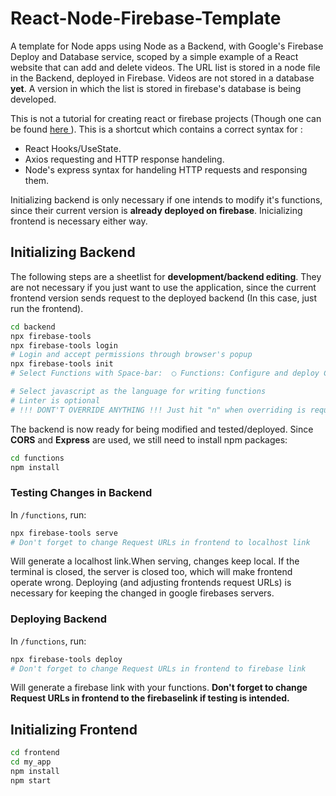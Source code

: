 # React-Node-Firebase-Template

A template for Node apps using Node as a Backend, with Google's Firebase Deploy and Database service, scoped by a simple example of a React website that can add and delete videos. The URL list is stored in a node file in the Backend, deployed in Firebase. Videos are not stored in a database **yet**. A version in which the list is stored in firebase's database is being developed. 

This is not a tutorial for creating react or firebase projects (Though one can be found <a href = "https://github.com/USPCodeLabSanca/dev-academy"> here </a>). This is a shortcut which contains a correct syntax for :

-  React Hooks/UseState. 
-  Axios requesting and HTTP response handeling. 
-  Node's express syntax for handeling HTTP requests and responsing them. 


Initializing backend is only necessary if one intends to modify it's functions, since their current version is **already deployed on firebase**. Inicializing frontend is necessary either way. 

## Initializing Backend
The following steps are a sheetlist for **development/backend editing**. They are not necessary if you just want to use the application, since the current frontend version sends request to the deployed backend (In this case, just run the frontend). 

```bash
cd backend 
npx firebase-tools
npx firebase-tools login
# Login and accept permissions through browser's popup 
npx firebase-tools init
# Select Functions with Space-bar:  ◯ Functions: Configure and deploy Cloud Functions

# Select javascript as the language for writing functions
# Linter is optional
# !!! DONT'T OVERRIDE ANYTHING !!! Just hit "n" when overriding is requested

```
The backend is now ready for being modified and tested/deployed. Since **CORS** and **Express** are used, we still need to install npm packages: 

```bash
cd functions 
npm install
```

### Testing Changes in Backend 

In ```/functions```, run: 
```bash
npx firebase-tools serve
# Don't forget to change Request URLs in frontend to localhost link
```

Will generate a localhost link.When serving, changes keep local. If the terminal is closed, the server is closed too, which will make frontend operate wrong. Deploying (and adjusting frontends request URLs) is necessary for keeping the changed in google firebases servers. 

### Deploying Backend 

In ```/functions```, run: 

```bash
npx firebase-tools deploy
# Don't forget to change Request URLs in frontend to firebase link
```
Will generate a firebase link with your functions. **Don't forget to change Request URLs in frontend to the firebaselink if testing is intended.**


## Initializing Frontend

```bash
cd frontend 
cd my_app
npm install
npm start
```
